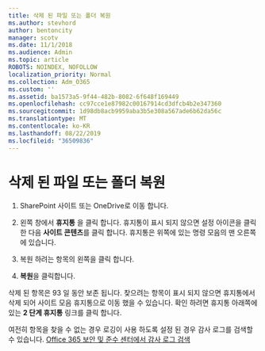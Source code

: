 ```yaml
---
title: 삭제 된 파일 또는 폴더 복원
ms.author: stevhord
author: bentoncity
manager: scotv
ms.date: 11/1/2018
ms.audience: Admin
ms.topic: article
ROBOTS: NOINDEX, NOFOLLOW
localization_priority: Normal
ms.collection: Adm_O365
ms.custom: ''
ms.assetid: ba1573a5-9f44-482b-8082-6f648f169449
ms.openlocfilehash: cc97cce1e87982c00167914cd3dfcb4b2e347360
ms.sourcegitcommit: 1d98db8acb9959aba3b5e308a567ade6b62da56c
ms.translationtype: MT
ms.contentlocale: ko-KR
ms.lasthandoff: 08/22/2019
ms.locfileid: "36509836"
---
```

# <a name="restore-a-deleted-file-or-folder"></a>삭제 된 파일 또는 폴더 복원

1. SharePoint 사이트 또는 OneDrive로 이동 합니다.
    
2. 왼쪽 창에서 **휴지통** 을 클릭 합니다. 휴지통이 표시 되지 않으면 설정 아이콘을 클릭 한 다음 **사이트 콘텐츠**를 클릭 합니다. 휴지통은 위쪽에 있는 명령 모음의 맨 오른쪽에 있습니다.
    
3. 복원 하려는 항목의 왼쪽을 클릭 합니다.
    
4. **복원**을 클릭합니다.
    
삭제 된 항목은 93 일 동안 보존 됩니다. 찾으려는 항목이 표시 되지 않으면 휴지통에서 삭제 되어 사이트 모음 휴지통으로 이동 했을 수 있습니다. 확인 하려면 휴지통 아래쪽에 있는 **2 단계 휴지통** 링크를 클릭 합니다. 
  
여전히 항목을 찾을 수 없는 경우 로깅이 사용 하도록 설정 된 경우 감사 로그를 검색할 수 있습니다. [Office 365 보안 및 준수 센터에서 감사 로그 검색](https://support.office.com/article/0d4d0f35-390b-4518-800e-0c7ec95e946c.aspx)
  

